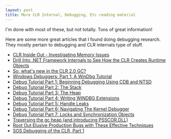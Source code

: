 ```yaml
---
layout: post
title: More CLR Internal, Debugging, Etc reading material
---
```


I'm done with most of these, but not totally. Tons of great information!

Here are some more great articles that I found doing debugging research. They mostly pertain to debugging and CLR internals type of stuff.


<ul>
    <li><a href="http://msdn.microsoft.com/msdnmag/issues/06/11/CLRInsideOut/default.aspx">CLR Inside Out - Investigating Memory Issues</a></li>
    <li><a href="http://msdn.microsoft.com/msdnmag/issues/05/05/JITCompiler/">Drill Into .NET Framework Internals to See How the CLR Creates Runtime Objects</a></li>
    <li><a href="http://blogs.msdn.com/maoni/archive/2005/10/03/so-what-s-new-in-the-clr-2-0-gc.aspx">So, what's new in the CLR 2.0 GC?</a></li>
    <li><a href="http://www.codeproject.com/debug/windbg_part1.asp">Windows Debuggers: Part 1: A WinDbg Tutorial</a></li>
    <li><a href="http://www.codeproject.com/debug/cdbntsd.asp">Debug Tutorial Part 1: Beginning Debugging Using CDB and NTSD</a></li>
    <li><a href="http://www.codeproject.com/debug/cdbntsd2.asp">Debug Tutorial Part 2: The Stack</a></li>
    <li><a href="http://www.codeproject.com/debug/cdbntsd3.asp">Debug Tutorial Part 3: The Heap</a></li>
    <li><a href="http://www.codeproject.com/debug/cdbntsd4.asp">Debug Tutorial Part 4: Writing WINDBG Extensions</a></li>
    <li><a href="http://www.codeproject.com/debug/cdbntsd5.asp">Debug Tutorial Part 5: Handle Leaks</a></li>
    <li><a href="http://www.codeproject.com/debug/cdbntsd6.asp">Debug Tutorial Part 6: Navigating The Kernel Debugger</a></li>
    <li><a href="http://www.codeproject.com/debug/cdbntsd7.asp">Debug Tutorial Part 7: Locks and Synchronization Objects</a></li>
    <li><a href="http://blogs.msdn.com/mvstanton/archive/2004/04/05/108023.aspx">Traversing the gc heap (and introducing PSSCOR.DLL)</a></li>
    <li><a href="http://msdn.microsoft.com/msdnmag/issues/05/07/Debugging/">Root Out Elusive Production Bugs with These Effective Techniques</a></li>
    <li><a href="http://blogs.msdn.com/jasonz/archive/2003/10/21/53581.aspx">SOS Debugging of the CLR, Part 1</a></li>
</ul>


